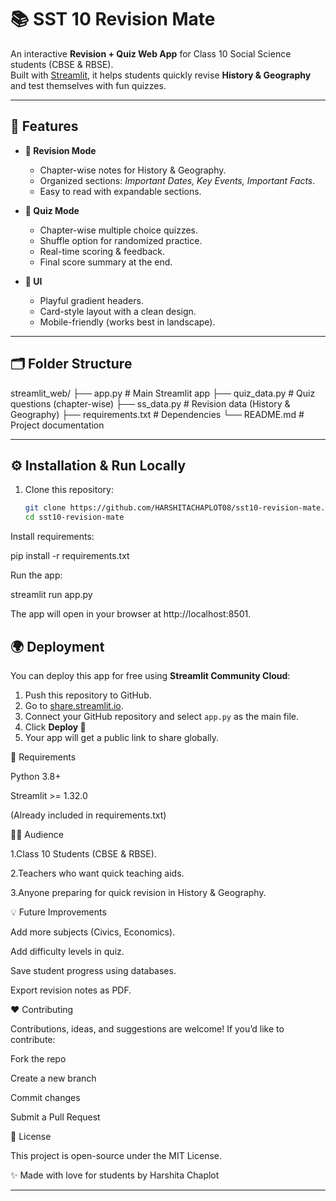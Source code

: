 # 📚 SST 10 Revision Mate

An interactive **Revision + Quiz Web App** for Class 10 Social Science students (CBSE & RBSE).  
Built with [Streamlit](https://streamlit.io/), it helps students quickly revise **History & Geography** and test themselves with fun quizzes.

---

## 🚀 Features

- **📖 Revision Mode**
  - Chapter-wise notes for History & Geography.
  - Organized sections: *Important Dates, Key Events, Important Facts*.
  - Easy to read with expandable sections.

- **📝 Quiz Mode**
  - Chapter-wise multiple choice quizzes.
  - Shuffle option for randomized practice.
  - Real-time scoring & feedback.
  - Final score summary at the end.

- **🎨 UI**
  - Playful gradient headers.
  - Card-style layout with a clean design.
  - Mobile-friendly (works best in landscape).

---

## 🗂️ Folder Structure

streamlit_web/
├── app.py # Main Streamlit app
├── quiz_data.py # Quiz questions (chapter-wise)
├── ss_data.py # Revision data (History & Geography)
├── requirements.txt # Dependencies
└── README.md # Project documentation


---

## ⚙️ Installation & Run Locally

1. Clone this repository:
   ```bash
   git clone https://github.com/HARSHITACHAPLOT08/sst10-revision-mate.git
   cd sst10-revision-mate


Install requirements:

pip install -r requirements.txt


Run the app:

streamlit run app.py


The app will open in your browser at http://localhost:8501.

## 🌍 Deployment

You can deploy this app for free using **Streamlit Community Cloud**:

1. Push this repository to GitHub.
2. Go to [share.streamlit.io](https://share.streamlit.io).
3. Connect your GitHub repository and select `app.py` as the main file.
4. Click **Deploy 🚀**
5. Your app will get a public link to share globally.

📌 Requirements

Python 3.8+

Streamlit >= 1.32.0

(Already included in requirements.txt)

👩‍🏫 Audience

1.Class 10 Students (CBSE & RBSE).

2.Teachers who want quick teaching aids.

3.Anyone preparing for quick revision in History & Geography.

💡 Future Improvements

Add more subjects (Civics, Economics).

Add difficulty levels in quiz.

Save student progress using databases.

Export revision notes as PDF.

❤️ Contributing

Contributions, ideas, and suggestions are welcome!
If you’d like to contribute:

Fork the repo

Create a new branch

Commit changes

Submit a Pull Request

📜 License

This project is open-source under the MIT License.

✨ Made with love for students by Harshita Chaplot


---

